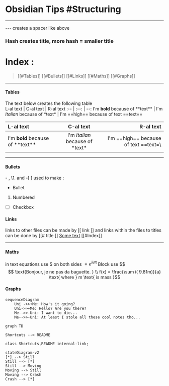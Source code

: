 # Obsidian Tips #Structuring
---
--- creates a spacer like above
### Hash creates title, more hash = smaller title

# Index : 
> [[#Tables]]
> [[#Bullets]]
> [[#Links]]
> [[#Maths]]
> [[#Graphs]]
---

#### Tables

The text below creates the following table   
L-al text | C-al text | R-al text 
:-- | :--: | --: 
I'm **bold** because of \*\*text\*\* | I'm *Italian* because of \*text\* | I'm ==high== because of text \=\=text\=\=

L-al text | C-al text | R-al text 
:-- | :--: | --: 
I'm **bold** because of \*\*text\*\* | I'm *Italian* because of \*text\* | I'm ==high== because of text \=\=text\=\

--- 
#### Bullets 
\- , \1. and -[  ] used to make : 
- Bullet
1. Numbered
- [ ] Checkbox 

#### Links
links to other files can be made by \[\[ link ]] and links within the files to titles can be done by \[\[# title ]]
[Some text](README)
[[#Index]]

---
#### Maths

in text equations use $ on both sides  $= e^{i\theta\pi}$ 
Block use \$\$ $$ \text{Bonjour, je ne pas da baguette. } \\ f(x) =  \frac{\sum i( 9.81m)}{a} \text{ where } m \text{ is mass }$$
#### Graphs
```mermaid
sequenceDiagram
    Uni ->>+Me: How's it going?
    Uni->>+Me: Hello? Are you there? 
    Me-->>-Uni: I want to die...
    Me-->>-Uni: At least I stole all these cool notes tho...
```

```mermaid
graph TD

Shortcuts --> README

class Shortcuts,README internal-link;
```


```mermaid
stateDiagram-v2
[*] --> Still
Still --> [*]
Still --> Moving
Moving --> Still
Moving --> Crash
Crash --> [*]
```
